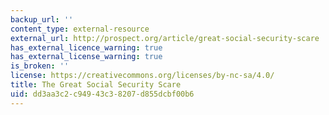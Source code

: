 ```yaml
---
backup_url: ''
content_type: external-resource
external_url: http://prospect.org/article/great-social-security-scare
has_external_licence_warning: true
has_external_license_warning: true
is_broken: ''
license: https://creativecommons.org/licenses/by-nc-sa/4.0/
title: The Great Social Security Scare
uid: dd3aa3c2-c949-43c3-8207-d855dcbf00b6
---
```

